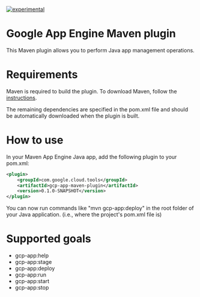 [![experimental](http://badges.github.io/stability-badges/dist/experimental.svg)](http://github.com/badges/stability-badges)
# Google App Engine Maven plugin

This Maven plugin allows you to perform Java app management operations.

# Requirements

Maven is required to build the plugin. To download Maven, follow the [instructions](http://maven.apache.org/).

The remaining dependencies are specified in the pom.xml file and should be automatically downloaded when the plugin is built.

# How to use

In your Maven App Engine Java app, add the following plugin to your pom.xml:

```XML
<plugin>
    <groupId>com.google.cloud.tools</groupId>
    <artifactId>gcp-app-maven-plugin</artifactId>
    <version>0.1.0-SNAPSHOT</version>
</plugin>
```

You can now run commands like "mvn gcp-app:deploy" in the root folder of your Java application. (i.e., where the project's pom.xml file is)

# Supported goals

- gcp-app:help
- gcp-app:stage
- gcp-app:deploy
- gcp-app:run
- gcp-app:start
- gcp-app:stop
